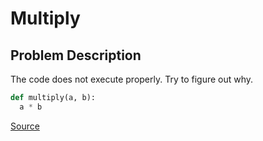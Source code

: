 # Multiply

## Problem Description

The code does not execute properly. Try to figure out why.

```python
def multiply(a, b):
  a * b
```

[Source](https://www.codewars.com/kata/50654ddff44f800200000004)
